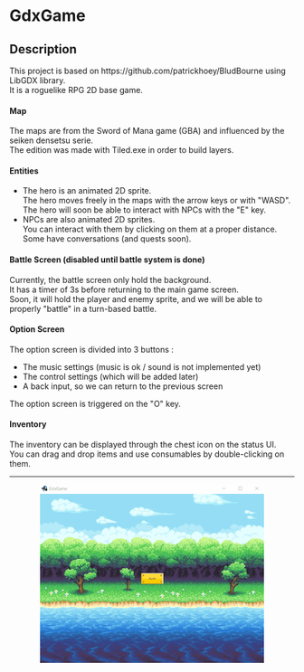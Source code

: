 # GdxGame

## Description

<p>This project is based on https://github.com/patrickhoey/BludBourne using LibGDX library.<br>
It is a roguelike RPG 2D base game.</p>

#### Map
<p>The maps are from the Sword of Mana game (GBA) and influenced by the seiken densetsu serie. <br>
The edition was made with Tiled.exe in order to build layers.
</p>

#### Entities
- The hero is an animated 2D sprite. <br>
The hero moves freely in the maps with the arrow keys or with "WASD". <br>
The hero will soon be able to interact with NPCs with the "E" key.
- NPCs are also animated 2D sprites. <br>
You can interact with them by clicking on them at a proper distance. Some have conversations (and quests soon).

#### Battle Screen (disabled until battle system is done)
Currently, the battle screen only hold the background. <br>
It has a timer of 3s before returning to the main game screen. <br>
Soon, it will hold the player and enemy sprite, and we will be able to properly "battle" in a turn-based battle.

#### Option Screen
The option screen is divided into 3 buttons : <br>
- The music settings (music is ok / sound is not implemented yet) <br>
- The control settings (which will be added later) <br>
- A back input, so we can return to the previous screen <br>

The option screen is triggered on the "O" key.

#### Inventory
The inventory can be displayed through the chest icon on the status UI. <br>
You can drag and drop items and use consumables by double-clicking on them.

-------
<p align="center">
    <img src="desktop/src/main/resources/demo/demo.gif" width="396" height="315">
</p>
